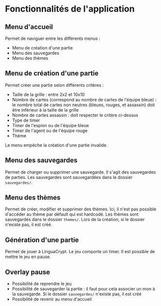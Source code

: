 # Fonctionnalités de l'application

## Menu d'accueil

Permet de naviguer entre les différents menus :
- Menu de création d'une partie
- Menu des sauvegardes
- Menu des thèmes

## Menu de création d'une partie

Permet créer une partie selon différents critères :
- Taille de la grille : entre 2x2 et 10x10
- Nombre de cartes (correspond au nombre de cartes de l'équipe bleue) : le nombre total de cartes non neutres (bleues, rouges, et assassin) doit être inférieur à la taille de la grille
- Nombre de cartes assassin : doit respecter le critère ci-dessus
- Type de timer
- Timer de l'espion ou de l'équipe bleue
- Timer de l'agent ou de l'équipe rouge
- Thème

Le menu empêche la création d'une partie invalide.

## Menu des sauvegardes

Permet de charger ou supprimer une sauvegarde. Il s'agit des sauvegardes de parties. Les sauvegardes sont sauvegardées dans le dossier `sauvegardes/`.

## Menu des thèmes

Permet de créer, modifier et supprimer des thèmes. Ici, il n'est pas possible d'accéder au thème par défault qui est hardcodé.
Les thèmes sont sauvegardés dans le dossier `themes/`. Lors de la création, si le dossier n'existe pas, il est créé.

## Génération d'une partie

Permet de jouer à LinguaCrypt. Le jeu comporte un timer. Il est possible de mettre le jeu en pause.

## Overlay pause

- Possibilité de reprendre le jeu
- Possibilité de sauvegarder la partie : il faut pour cela associer un mon à la sauvegarde.
Si le dossier `sauvegardes/` n'existe pas, il est créé
- Possibilité de revenir au menu d'accueil
